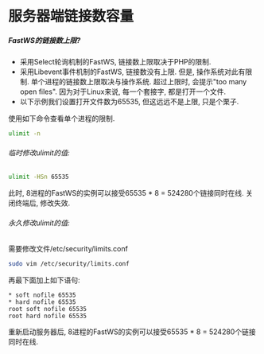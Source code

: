 # 服务器端链接数容量

##### FastWS的链接数上限?
- 采用Select轮询机制的FastWS, 链接数上限取决于PHP的限制.
- 采用Libevent事件机制的FastWS, 链接数没有上限. 但是, 操作系统对此有限制. 单个进程的链接数上限取决与操作系统. 超过上限时, 会提示"too many open files". 因为对于Linux来说, 每一个套接字, 都是打开一个文件.
- 以下示例我们设置打开文件数为65535, 但这远远不是上限, 只是个栗子.

使用如下命令查看单个进程的限制.
```bash
ulimit -n
```

###### 临时修改ulimit的值:
```bash
ulimit -HSn 65535
```
此时, 8进程的FastWS的实例可以接受65535 * 8 = 524280个链接同时在线. 关闭终端后, 修改失效.

###### 永久修改ulimit的值:
需要修改文件/etc/security/limits.conf
```bash
sudo vim /etc/security/limits.conf
```
再最下面加上如下语句:
```
* soft nofile 65535
* hard nofile 65535
root soft nofile 65535
root hard nofile 65535
```
重新启动服务器后, 8进程的FastWS的实例可以接受65535 * 8 = 524280个链接同时在线.